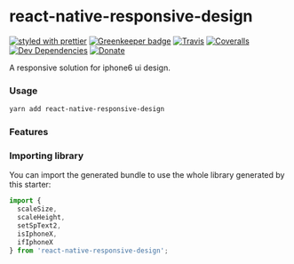 # react-native-responsive-design

[![styled with prettier](https://img.shields.io/badge/styled_with-prettier-ff69b4.svg)](https://github.com/prettier/prettier)
[![Greenkeeper badge](https://badges.greenkeeper.io/alexjoverm/react-native-responsive-design.svg)](https://greenkeeper.io/)
[![Travis](https://img.shields.io/travis/alexjoverm/react-native-responsive-design.svg)](https://travis-ci.org/alexjoverm/react-native-responsive-design)
[![Coveralls](https://img.shields.io/coveralls/alexjoverm/react-native-responsive-design.svg)](https://coveralls.io/github/alexjoverm/react-native-responsive-design)
[![Dev Dependencies](https://david-dm.org/alexjoverm/react-native-responsive-design/dev-status.svg)](https://david-dm.org/alexjoverm/react-native-responsive-design?type=dev)
[![Donate](https://img.shields.io/badge/donate-paypal-blue.svg)](https://paypal.me/AJoverMorales)

A responsive solution for iphone6 ui design.

### Usage

```bash
yarn add react-native-responsive-design
```

### Features

### Importing library

You can import the generated bundle to use the whole library generated by this starter:

```typescript
import { 
  scaleSize, 
  scaleHeight, 
  setSpText2, 
  isIphoneX, 
  ifIphoneX 
} from 'react-native-responsive-design';
```
